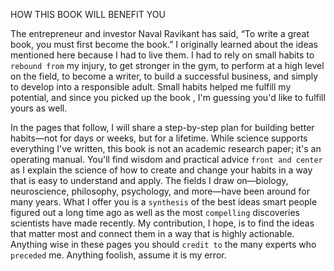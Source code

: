 HOW THIS BOOK WILL BENEFIT YOU

The entrepreneur and investor Naval Ravikant has said, “To write a
great book, you must first become the book.” I originally learned about
the ideas mentioned here because I had to live them. I had to rely on
small habits to `rebound from` my injury, to get stronger in the gym, to
perform at a high level on the field, to become a writer, to build a
successful business, and simply to develop into a responsible adult. 
Small habits helped me fulfill my potential, and since you picked up 
the book , I'm guessing you'd like to fulfill yours as well. 

In the pages that follow, I will share a step-by-step plan for building 
better habits—not for days or weeks, but for a lifetime. While science 
supports everything I've written, this book is not an academic research 
paper; it's an operating manual. You'll find wisdom and practical 
advice `front and center` as I explain the science of how to create and 
change your habits in a way that is easy to understand and apply. 
The fields I draw on—biology, neuroscience, philosophy, 
psychology, and more—have been around for many years. What I offer 
you is a `synthesis` of the best ideas smart people figured out a long 
time ago as well as the most `compelling` discoveries scientists have 
made recently. My contribution, I hope, is to find the ideas that matter 
most and connect them in a way that is highly actionable. Anything
wise in these pages you should `credit to` the many experts who 
`preceded` me. Anything foolish, assume it is my error. 